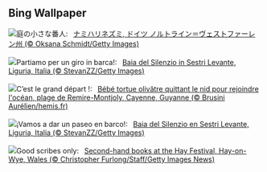 ## Bing Wallpaper
![](https://www.bing.com/th?id=OHR.HedgehogMeadow_JA-JP0023153078_UHD.jpg&w=1000)庭の小さな番人:&nbsp;&ensp;[ナミハリネズミ, ドイツ ノルトライン＝ヴェストファーレン州 (© Oksana Schmidt/Getty Images)](https://www.bing.com/th?id=OHR.HedgehogMeadow_JA-JP0023153078_UHD.jpg)
<br><br/>
![](https://www.bing.com/th?id=OHR.SestriLevante_IT-IT7994211355_UHD.jpg&w=1000)Partiamo per un giro in barca!:&nbsp;&ensp;[Baia del Silenzio in Sestri Levante, Liguria, Italia (© StevanZZ/Getty Images)](https://www.bing.com/th?id=OHR.SestriLevante_IT-IT7994211355_UHD.jpg)
<br><br/>
![](https://www.bing.com/th?id=OHR.Guiana_FR-FR0757423981_UHD.jpg&w=1000)C’est le grand départ !:&nbsp;&ensp;[Bébé tortue olivâtre quittant le nid pour rejoindre l'océan, plage de Remire-Montjoly, Cayenne, Guyanne (© Brusini Aurélien/hemis.fr)](https://www.bing.com/th?id=OHR.Guiana_FR-FR0757423981_UHD.jpg)
<br><br/>
![](https://www.bing.com/th?id=OHR.SestriLevante_ES-ES5697216326_UHD.jpg&w=1000)¡Vamos a dar un paseo en barco!:&nbsp;&ensp;[Baia del Silenzio en Sestri Levante, Liguria, Italia (© StevanZZ/Getty Images)](https://www.bing.com/th?id=OHR.SestriLevante_ES-ES5697216326_UHD.jpg)
<br><br/>
![](https://www.bing.com/th?id=OHR.HayFestival2024_EN-GB9332975021_UHD.jpg&w=1000)Good scribes only:&nbsp;&ensp;[Second-hand books at the Hay Festival, Hay-on-Wye, Wales (© Christopher Furlong/Staff/Getty Images News)](https://www.bing.com/th?id=OHR.HayFestival2024_EN-GB9332975021_UHD.jpg)
<br><br/>
